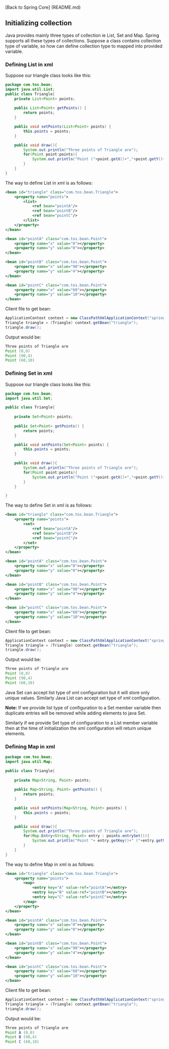 [Back to Spring Core] (README.md)

## Initializing collection

Java provides mainly three types of collection ie List, Set and Map. Spring supports all these types of collections.
Suppose a class contains collection type of variable, so how can define collection type to mapped into provided variable.

### Defining List in xml

Suppose our triangle class looks like this:

```java
package com.tos.bean;
import java.util.List;
public class Triangle{
    private List<Point> points;
    
    public List<Point> getPoints() {
		return points;
	}

	public void setPoints(List<Point> points) {
		this.points = points;
	}

	public void draw(){
		System.out.println("Three points of Triangle are");
		for(Point point:points){
			System.out.println("Point ("+point.getX()+","+point.getY()+")");
		}
	}
}
```

The way to define List in xml is as follows:

```xml
<bean id="triangle" class="com.tos.bean.Triangle">
	<property name="points">
		<list>
			<ref bean="pointA"/>
			<ref bean="pointB"/>
			<ref bean="pointC"/>
		</list>
	</property>
</bean>

<bean id="pointA" class="com.tos.bean.Point">
	<property name="x" value="0"></property>
	<property name="y" value="0"></property>
</bean>

<bean id="pointB" class="com.tos.bean.Point">
	<property name="x" value="90"></property>
	<property name="y" value="4"></property>
</bean>

<bean id="pointC" class="com.tos.bean.Point">
	<property name="x" value="60"></property>
	<property name="y" value="10"></property>
</bean>
```

Client file to get bean:

```java
ApplicationContext context = new ClassPathXmlApplicationContext("spring.xml");
Triangle triangle = (Triangle) context.getBean("triangle");
triangle.draw();
```

Output would be:

```java
Three points of Triangle are
Point (0,0)
Point (90,4)
Point (60,10)
```

### Defining Set in xml

Suppose our triangle class looks like this:

```java
package com.tos.bean;
import java.util.Set;

public class Triangle{
	
	private Set<Point> points;
	
	public Set<Point> getPoints() {
		return points;
	}

	public void setPoints(Set<Point> points) {
		this.points = points;
	}

	public void draw(){
		System.out.println("Three points of Triangle are");
		for(Point point:points){
			System.out.println("Point ("+point.getX()+","+point.getY()+")");
		}
	}

}
```

The way to define Set in xml is as follows:

```xml
<bean id="triangle" class="com.tos.bean.Triangle">
	<property name="points">
		<set>
			<ref bean="pointA"/>
			<ref bean="pointB"/>
			<ref bean="pointC"/>
		</set>
	</property>
</bean>

<bean id="pointA" class="com.tos.bean.Point">
	<property name="x" value="0"></property>
	<property name="y" value="0"></property>
</bean>

<bean id="pointB" class="com.tos.bean.Point">
	<property name="x" value="90"></property>
	<property name="y" value="4"></property>
</bean>

<bean id="pointC" class="com.tos.bean.Point">
	<property name="x" value="60"></property>
	<property name="y" value="10"></property>
</bean>
```

Client file to get bean:

```java
ApplicationContext context = new ClassPathXmlApplicationContext("spring.xml");
Triangle triangle = (Triangle) context.getBean("triangle");
triangle.draw();
```

Output would be:

```java
Three points of Triangle are
Point (0,0)
Point (90,4)
Point (60,10)
```

Java Set can accept list type of xml configuration but it will store only unique values. Similarly Java List can accept set type of xml configuration.

**Note:** If we provide list type of configuration to a Set member variable then duplicate entries will be removed while adding elements to java Set.

Similarly if we provide Set type of configuration to a List member variable then at the time of initialization the xml configuration will return unique elements.


### Defining Map in xml

```java
package com.tos.bean;
import java.util.Map;

public class Triangle{
	
	private Map<String, Point> points;
	
	public Map<String, Point> getPoints() {
		return points;
	}

	public void setPoints(Map<String, Point> points) {
		this.points = points;
	}

	public void draw(){
		System.out.println("Three points of Triangle are");
		for(Map.Entry<String, Point> entry : points.entrySet()){
			System.out.println("Point "+ entry.getKey()+" ("+entry.getValue().getX()+","+entry.getValue().getY()+")");
		}
	}
}
```

The way to define Map in xml is as follows:

```xml
<bean id="triangle" class="com.tos.bean.Triangle">
	<property name="points">
		<map>
			<entry key="A" value-ref="pointA"></entry>
			<entry key="B" value-ref="pointB"></entry>
			<entry key="C" value-ref="pointC"></entry>
		</map>
	</property>
</bean>

<bean id="pointA" class="com.tos.bean.Point">
	<property name="x" value="0"></property>
	<property name="y" value="0"></property>
</bean>

<bean id="pointB" class="com.tos.bean.Point">
	<property name="x" value="90"></property>
	<property name="y" value="4"></property>
</bean>

<bean id="pointC" class="com.tos.bean.Point">
	<property name="x" value="60"></property>
	<property name="y" value="10"></property>
</bean>
```

Client file to get bean:

```java
ApplicationContext context = new ClassPathXmlApplicationContext("spring.xml");
Triangle triangle = (Triangle) context.getBean("triangle");
triangle.draw();
```

Output would be:

```java
Three points of Triangle are
Point A (0,0)
Point B (90,4)
Point C (60,10)
```

